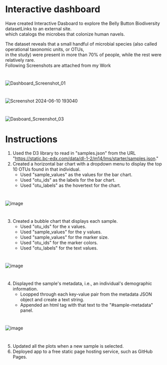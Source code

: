 # Interactive dashboard   
Have created Interactive Dasboard to explore the Belly Button Biodiversity datasetLinks to an external site.  
which catalogs the microbes that colonize human navels.  

The dataset reveals that a small handful of microbial species (also called operational taxonomic units, or OTUs,   
in the study) were present in more than 70% of people, while the rest were relatively rare.  
Following Screenshots are attached from my Work
#
![Dashboard_Screenshot_01](https://github.com/RoshniRanaDS/belly-button-challenge/assets/161755928/657d1aa4-a5a7-4fa5-89f9-133d3bba474a)
#
![Screenshot 2024-06-10 193040](https://github.com/RoshniRanaDS/belly-button-challenge/assets/161755928/3ec1c02e-b07c-4dae-9d96-2a0e3934cbd9)
#
![Dasboard_Screenshot_03](https://github.com/RoshniRanaDS/belly-button-challenge/assets/161755928/43d936b1-b86d-45d5-92d7-cd271af75a59)
#
# Instructions
1. Used the D3 library to read in "samples.json" from the URL "https://static.bc-edx.com/data/dl-1-2/m14/lms/starter/samples.json."  
2. Created a horizontal bar chart with a dropdown menu to display the top 10 OTUs found in that individual.  
   - Used "sample_values" as the values for the bar chart.  
   - Used "otu_ids" as the labels for the bar chart.  
   - Used "otu_labels" as the hovertext for the chart.  
#
![image](https://github.com/RoshniRanaDS/belly-button-challenge/assets/161755928/a0f928c1-923e-4269-93c0-e83bab9ad8a2)
#
3. Created a bubble chart that displays each sample.   
   - Used "otu_ids" for the x values.   
   - Used "sample_values" for the y values.   
   - Used "sample_values" for the marker size.   
   - Used "otu_ids" for the marker colors.   
   - Used "otu_labels" for the text values.   
#
![image](https://github.com/RoshniRanaDS/belly-button-challenge/assets/161755928/64273613-acd3-40e5-bc7f-6ad4ac5e3d8e)
#
4. Displayed the sample's metadata, i.e., an individual's demographic information.   
   - Loopped through each key-value pair from the metadata JSON object and create a text string.   
   - Appended an html tag with that text to the "#sample-metadata" panel.   
#
![image](https://github.com/RoshniRanaDS/belly-button-challenge/assets/161755928/9587d445-4632-45fc-abc4-c82e5e43ad22)
#
5. Updated all the plots when a new sample is selected.
6. Deployed app to a free static page hosting service,
   such as GitHub Pages. 
  
